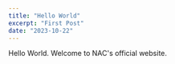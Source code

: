 ```yaml
---
title: "Hello World"
excerpt: "First Post"
date: "2023-10-22"
---
```


Hello World. Welcome to NAC's official website.